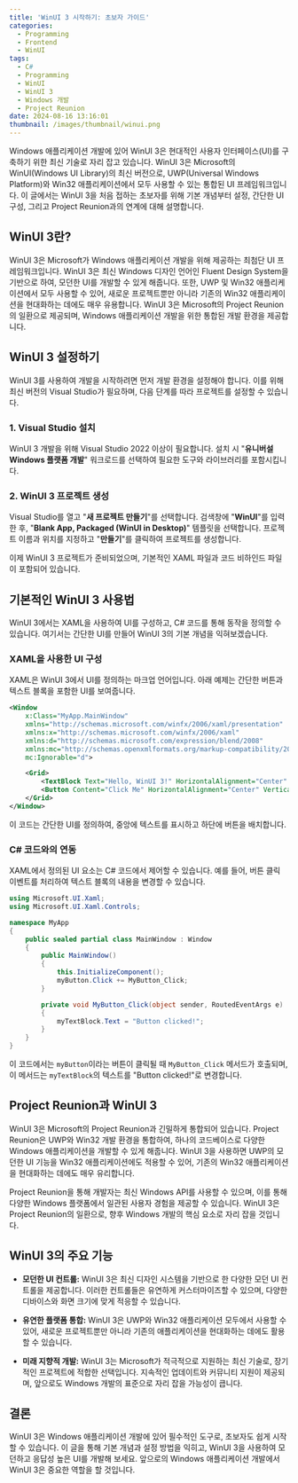 ```yaml
---
title: 'WinUI 3 시작하기: 초보자 가이드'
categories:
  - Programming
  - Frontend
  - WinUI
tags:
  - C#
  - Programming
  - WinUI
  - WinUI 3
  - Windows 개발
  - Project Reunion
date: 2024-08-16 13:16:01
thumbnail: /images/thumbnail/winui.png
---
```


Windows 애플리케이션 개발에 있어 WinUI 3은 현대적인 사용자 인터페이스(UI)를 구축하기 위한 최신 기술로 자리 잡고 있습니다. WinUI 3은 Microsoft의 WinUI(Windows UI Library)의 최신 버전으로, UWP(Universal Windows Platform)와 Win32 애플리케이션에서 모두 사용할 수 있는 통합된 UI 프레임워크입니다. 이 글에서는 WinUI 3을 처음 접하는 초보자를 위해 기본 개념부터 설정, 간단한 UI 구성, 그리고 Project Reunion과의 연계에 대해 설명합니다.

## WinUI 3란?

WinUI 3은 Microsoft가 Windows 애플리케이션 개발을 위해 제공하는 최첨단 UI 프레임워크입니다. WinUI 3은 최신 Windows 디자인 언어인 Fluent Design System을 기반으로 하여, 모던한 UI를 개발할 수 있게 해줍니다. 또한, UWP 및 Win32 애플리케이션에서 모두 사용할 수 있어, 새로운 프로젝트뿐만 아니라 기존의 Win32 애플리케이션을 현대화하는 데에도 매우 유용합니다. WinUI 3은 Microsoft의 Project Reunion의 일환으로 제공되며, Windows 애플리케이션 개발을 위한 통합된 개발 환경을 제공합니다.

## WinUI 3 설정하기

WinUI 3를 사용하여 개발을 시작하려면 먼저 개발 환경을 설정해야 합니다. 이를 위해 최신 버전의 Visual Studio가 필요하며, 다음 단계를 따라 프로젝트를 설정할 수 있습니다.

### 1. Visual Studio 설치

WinUI 3 개발을 위해 Visual Studio 2022 이상이 필요합니다. 설치 시 "**유니버설 Windows 플랫폼 개발**" 워크로드를 선택하여 필요한 도구와 라이브러리를 포함시킵니다.

### 2. WinUI 3 프로젝트 생성

Visual Studio를 열고 "**새 프로젝트 만들기**"를 선택합니다. 검색창에 "**WinUI**"를 입력한 후, "**Blank App, Packaged (WinUI in Desktop)**" 템플릿을 선택합니다. 프로젝트 이름과 위치를 지정하고 "**만들기**"를 클릭하여 프로젝트를 생성합니다.

이제 WinUI 3 프로젝트가 준비되었으며, 기본적인 XAML 파일과 코드 비하인드 파일이 포함되어 있습니다.

## 기본적인 WinUI 3 사용법

WinUI 3에서는 XAML을 사용하여 UI를 구성하고, C# 코드를 통해 동작을 정의할 수 있습니다. 여기서는 간단한 UI를 만들어 WinUI 3의 기본 개념을 익혀보겠습니다.

### XAML을 사용한 UI 구성

XAML은 WinUI 3에서 UI를 정의하는 마크업 언어입니다. 아래 예제는 간단한 버튼과 텍스트 블록을 포함한 UI를 보여줍니다.

```xml
<Window
    x:Class="MyApp.MainWindow"
    xmlns="http://schemas.microsoft.com/winfx/2006/xaml/presentation"
    xmlns:x="http://schemas.microsoft.com/winfx/2006/xaml"
    xmlns:d="http://schemas.microsoft.com/expression/blend/2008"
    xmlns:mc="http://schemas.openxmlformats.org/markup-compatibility/2006"
    mc:Ignorable="d">

    <Grid>
        <TextBlock Text="Hello, WinUI 3!" HorizontalAlignment="Center" VerticalAlignment="Center" FontSize="24"/>
        <Button Content="Click Me" HorizontalAlignment="Center" VerticalAlignment="Bottom" Margin="0,0,0,50"/>
    </Grid>
</Window>
```

이 코드는 간단한 UI를 정의하여, 중앙에 텍스트를 표시하고 하단에 버튼을 배치합니다.

### C# 코드와의 연동

XAML에서 정의된 UI 요소는 C# 코드에서 제어할 수 있습니다. 예를 들어, 버튼 클릭 이벤트를 처리하여 텍스트 블록의 내용을 변경할 수 있습니다.

```csharp
using Microsoft.UI.Xaml;
using Microsoft.UI.Xaml.Controls;

namespace MyApp
{
    public sealed partial class MainWindow : Window
    {
        public MainWindow()
        {
            this.InitializeComponent();
            myButton.Click += MyButton_Click;
        }

        private void MyButton_Click(object sender, RoutedEventArgs e)
        {
            myTextBlock.Text = "Button clicked!";
        }
    }
}
```

이 코드에서는 `myButton`이라는 버튼이 클릭될 때 `MyButton_Click` 메서드가 호출되며, 이 메서드는 `myTextBlock`의 텍스트를 "Button clicked!"로 변경합니다.

## Project Reunion과 WinUI 3

WinUI 3은 Microsoft의 Project Reunion과 긴밀하게 통합되어 있습니다. Project Reunion은 UWP와 Win32 개발 환경을 통합하여, 하나의 코드베이스로 다양한 Windows 애플리케이션을 개발할 수 있게 해줍니다. WinUI 3을 사용하면 UWP의 모던한 UI 기능을 Win32 애플리케이션에도 적용할 수 있어, 기존의 Win32 애플리케이션을 현대화하는 데에도 매우 유리합니다.

Project Reunion을 통해 개발자는 최신 Windows API를 사용할 수 있으며, 이를 통해 다양한 Windows 플랫폼에서 일관된 사용자 경험을 제공할 수 있습니다. WinUI 3은 Project Reunion의 일환으로, 향후 Windows 개발의 핵심 요소로 자리 잡을 것입니다.

## WinUI 3의 주요 기능

- **모던한 UI 컨트롤:**
  WinUI 3은 최신 디자인 시스템을 기반으로 한 다양한 모던 UI 컨트롤을 제공합니다. 이러한 컨트롤들은 유연하게 커스터마이즈할 수 있으며, 다양한 디바이스와 화면 크기에 맞게 적응할 수 있습니다.

- **유연한 플랫폼 통합:**
  WinUI 3은 UWP와 Win32 애플리케이션 모두에서 사용할 수 있어, 새로운 프로젝트뿐만 아니라 기존의 애플리케이션을 현대화하는 데에도 활용할 수 있습니다.

- **미래 지향적 개발:**
  WinUI 3는 Microsoft가 적극적으로 지원하는 최신 기술로, 장기적인 프로젝트에 적합한 선택입니다. 지속적인 업데이트와 커뮤니티 지원이 제공되며, 앞으로도 Windows 개발의 표준으로 자리 잡을 가능성이 큽니다.

## 결론

WinUI 3은 Windows 애플리케이션 개발에 있어 필수적인 도구로, 초보자도 쉽게 시작할 수 있습니다. 이 글을 통해 기본 개념과 설정 방법을 익히고, WinUI 3을 사용하여 모던하고 응답성 높은 UI를 개발해 보세요. 앞으로의 Windows 애플리케이션 개발에서 WinUI 3은 중요한 역할을 할 것입니다.
